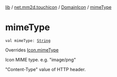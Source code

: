 [lib](../../index.md) / [net.mm2d.touchicon](../index.md) / [DomainIcon](index.md) / [mimeType](./mime-type.md)

# mimeType

`val mimeType: `[`String`](https://kotlinlang.org/api/latest/jvm/stdlib/kotlin/-string/index.html)

Overrides [Icon.mimeType](../-icon/mime-type.md)

Icon MIME type. e.g. "image/png"

"Content-Type" value of HTTP header.

